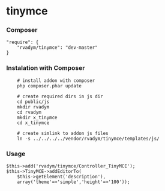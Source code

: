 tinymce
=========

### Composer


    "require": {
        "rvadym/tinymce": "dev-master"
    }


### Instalation with Composer

        # install addon with composer
        php composer.phar update

        # create required dirs in js dir
        cd public/js
        mkdir rvadym
        cd rvadym
        mkdir x_tinymce
        cd x_tinymce

        # create simlink to addon js files
        ln -s ../../../../vendor/rvadym/tinymce/templates/js/


### Usage


    $this->add('rvadym/tinymce/Controller_TinyMCE');
    $this->TinyMCE->addEditorTo(
        $this->getElement('description'),
        array('theme'=>'simple','height'=>'100'));

